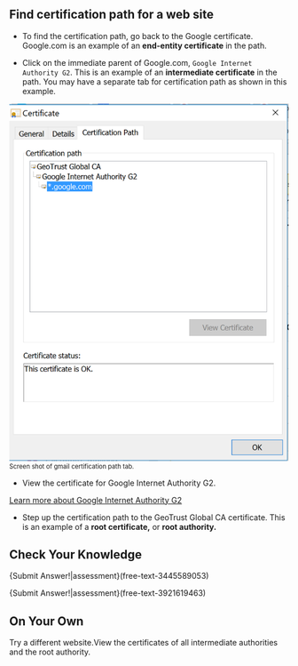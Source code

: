 

## Find certification path for a web site  

 - To find the certification path, go back to the Google certificate. Google.com is an example of an **end-entity certificate** in the path.
 
 - Click on the immediate parent of Google.com, ```Google Internet Authority G2```. This is an example of an **intermediate certificate** in the path.
You may have a separate tab for certification path as shown in this example.
 
<figure class="snippetimg" style="margin:0; width:100%">
  <img src=".guides/img/certpath.PNG">
  <figcaption style="font-size: 0.8em; text-align: left;">  Screen shot of gmail certification path tab.  
</figure>

 - View the certificate for Google Internet Authority G2.
 
[Learn more about Google Internet Authority G2](https://pki.google.com/)

 - Step up the certification path to the GeoTrust Global CA certificate. This is an example of a **root certificate,** or **root authority.**

## Check Your Knowledge

{Submit Answer!|assessment}(free-text-3445589053)

{Submit Answer!|assessment}(free-text-3921619463)

## On Your Own
Try a different website.View the certificates of all intermediate authorities and the root authority.


